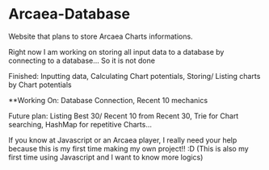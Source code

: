 # Arcaea-Database
Website that plans to store Arcaea Charts informations.

Right now I am working on storing all input data to a database by connecting to a database...
So it is not done

Finished: Inputting data, Calculating Chart potentials, Storing/ Listing charts by Chart potentials

**Working On: Database Connection, Recent 10 mechanics

Future plan: Listing Best 30/ Recent 10 from Recent 30, Trie for Chart searching, HashMap for repetitive Charts...

If you know at Javascript or an Arcaea player, I really need your help because this is my first time making my own project!! :D
(This is also my first time using Javascript and I want to know more logics)
